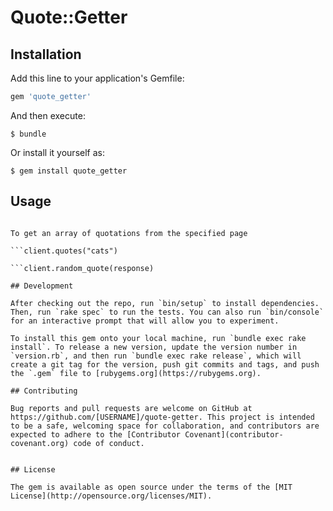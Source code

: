 # Quote::Getter

## Installation

Add this line to your application's Gemfile:

```ruby
gem 'quote_getter'
```

And then execute:

    $ bundle

Or install it yourself as:

    $ gem install quote_getter

## Usage

```client = QuoteGetter::Client.new

To get an array of quotations from the specified page

```client.quotes("cats")

```client.random_quote(response)

## Development

After checking out the repo, run `bin/setup` to install dependencies. Then, run `rake spec` to run the tests. You can also run `bin/console` for an interactive prompt that will allow you to experiment.

To install this gem onto your local machine, run `bundle exec rake install`. To release a new version, update the version number in `version.rb`, and then run `bundle exec rake release`, which will create a git tag for the version, push git commits and tags, and push the `.gem` file to [rubygems.org](https://rubygems.org).

## Contributing

Bug reports and pull requests are welcome on GitHub at https://github.com/[USERNAME]/quote-getter. This project is intended to be a safe, welcoming space for collaboration, and contributors are expected to adhere to the [Contributor Covenant](contributor-covenant.org) code of conduct.


## License

The gem is available as open source under the terms of the [MIT License](http://opensource.org/licenses/MIT).

